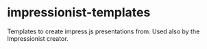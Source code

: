 # impressionist-templates
Templates to create impress.js presentations from. Used also by the Impressionist creator.
